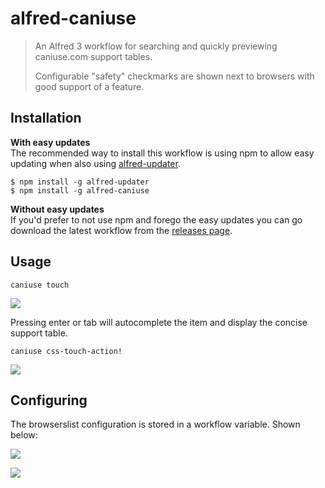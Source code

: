 # alfred-caniuse

> An Alfred 3 workflow for searching and quickly previewing caniuse.com support
> tables.
>
> Configurable "safety" checkmarks are shown next to browsers with good support of a feature.


## Installation

**With easy updates**  
The recommended way to install this workflow is using npm to allow easy updating when also using [alfred-updater](https://github.com/SamVerschueren/alfred-updater).

```shell
$ npm install -g alfred-updater
$ npm install -g alfred-caniuse
```

**Without easy updates**  
If you'd prefer to not use npm and forego the easy updates you can go download the latest workflow from the [releases page](https://github.com/robjtede/alfred-caniuse/releases).

## Usage

```
caniuse touch
```

![](https://i.imgur.com/yPTEt85.png)

Pressing enter or tab will autocomplete the item and display the concise support table.

```
caniuse css-touch-action!
```

![](https://i.imgur.com/Ku39XTe.png)

## Configuring

The browserslist configuration is stored in a workflow variable. Shown below:

![](https://i.imgur.com/u2rRIzf.png)

![](https://i.imgur.com/ixsrcan.png)
